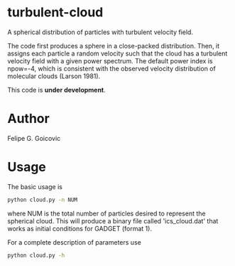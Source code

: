 # turbulent-cloud
A spherical distribution of particles with turbulent velocity field.

The code first produces a sphere in a close-packed distribution. Then, it
assigns each particle a random velocity such that the cloud has a turbulent velocity
field with a given power spectrum. The default power index is npow=-4, which is
consistent with the observed velocity distribution of molecular clouds
(Larson 1981).

This code is **under development**.

# Author
Felipe G. Goicovic

# Usage

The basic usage is
```bash
python cloud.py -n NUM
```
where NUM is the total number of particles desired to represent the spherical cloud.
This will produce a binary file called 'ics_cloud.dat' that works as initial
conditions for GADGET (format 1).

For a complete description of parameters use
```bash
python cloud.py -h
```
